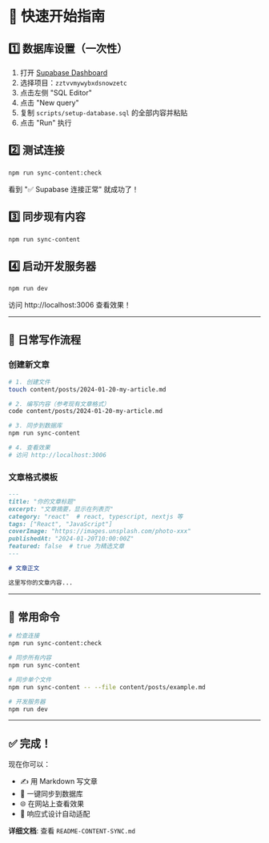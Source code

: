 # 🚀 快速开始指南

## 1️⃣ 数据库设置（一次性）

1. 打开 [Supabase Dashboard](https://supabase.com/dashboard)
2. 选择项目：`zztvvmywybxdsnowzetc`
3. 点击左侧 "SQL Editor"
4. 点击 "New query"
5. 复制 `scripts/setup-database.sql` 的全部内容并粘贴
6. 点击 "Run" 执行

## 2️⃣ 测试连接

```bash
npm run sync-content:check
```

看到 "✅ Supabase 连接正常" 就成功了！

## 3️⃣ 同步现有内容

```bash
npm run sync-content
```

## 4️⃣ 启动开发服务器

```bash
npm run dev
```

访问 http://localhost:3006 查看效果！

---

## 📝 日常写作流程

### 创建新文章

```bash
# 1. 创建文件
touch content/posts/2024-01-20-my-article.md

# 2. 编写内容（参考现有文章格式）
code content/posts/2024-01-20-my-article.md

# 3. 同步到数据库
npm run sync-content

# 4. 查看效果
# 访问 http://localhost:3006
```

### 文章格式模板

```markdown
---
title: "你的文章标题"
excerpt: "文章摘要，显示在列表页"
category: "react"  # react, typescript, nextjs 等
tags: ["React", "JavaScript"]
coverImage: "https://images.unsplash.com/photo-xxx"
publishedAt: "2024-01-20T10:00:00Z"
featured: false  # true 为精选文章
---

# 文章正文

这里写你的文章内容...
```

---

## 🎯 常用命令

```bash
# 检查连接
npm run sync-content:check

# 同步所有内容
npm run sync-content

# 同步单个文件
npm run sync-content -- --file content/posts/example.md

# 开发服务器
npm run dev
```

---

## ✅ 完成！

现在你可以：
- ✍️ 用 Markdown 写文章
- 🔄 一键同步到数据库  
- 🌐 在网站上查看效果
- 📱 响应式设计自动适配

**详细文档**: 查看 `README-CONTENT-SYNC.md`
